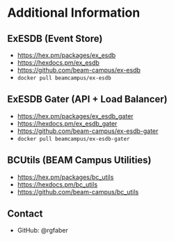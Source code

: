 # Additional Information

## ExESDB (Event Store)

- https://hex.pm/packages/ex_esdb
- https://hexdocs.pm/ex_esdb
- https://github.com/beam-campus/ex-esdb
- `docker pull beamcampus/ex-esdb`

## ExESDB Gater (API + Load Balancer)

- https://hex.pm/packages/ex_esdb_gater
- https://hexdocs.pm/ex_esdb_gater
- https://github.com/beam-campus/ex-esdb-gater
- `docker pull beamcampus/ex-esdb-gater`

## BCUtils (BEAM Campus Utilities)

- https://hex.pm/packages/bc_utils
- https://hexdocs.pm/bc_utils
- https://github.com/beam-campus/bc_utils

## Contact

- GitHub: @rgfaber
